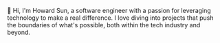 👋 Hi, I'm Howard Sun, a software engineer with a passion for leveraging technology to make a real difference. I love diving into projects that push the boundaries of what's possible, both within the tech industry and beyond.
